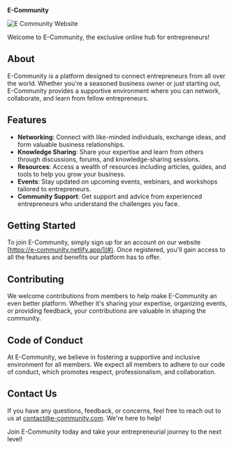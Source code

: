 **E-Community**

![E Community Website](https://github.com/RahulDasari1/ecommunity_website/assets/101777162/23df1313-4069-49b3-8632-cd04e7993b75)

Welcome to E-Community, the exclusive online hub for entrepreneurs!

## About
E-Community is a platform designed to connect entrepreneurs from all over the world. Whether you're a seasoned business owner or just starting out, E-Community provides a supportive environment where you can network, collaborate, and learn from fellow entrepreneurs.

## Features
- **Networking**: Connect with like-minded individuals, exchange ideas, and form valuable business relationships.
- **Knowledge Sharing**: Share your expertise and learn from others through discussions, forums, and knowledge-sharing sessions.
- **Resources**: Access a wealth of resources including articles, guides, and tools to help you grow your business.
- **Events**: Stay updated on upcoming events, webinars, and workshops tailored to entrepreneurs.
- **Community Support**: Get support and advice from experienced entrepreneurs who understand the challenges you face.

## Getting Started
To join E-Community, simply sign up for an account on our website [https://e-community.netlify.app/](#). Once registered, you'll gain access to all the features and benefits our platform has to offer.

## Contributing
We welcome contributions from members to help make E-Community an even better platform. Whether it's sharing your expertise, organizing events, or providing feedback, your contributions are valuable in shaping the community.

## Code of Conduct
At E-Community, we believe in fostering a supportive and inclusive environment for all members. We expect all members to adhere to our code of conduct, which promotes respect, professionalism, and collaboration.

## Contact Us
If you have any questions, feedback, or concerns, feel free to reach out to us at [contact@e-community.com](mailto:contact@e-community.com). We're here to help!

Join E-Community today and take your entrepreneurial journey to the next level!
